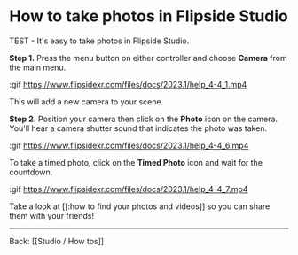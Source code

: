 # How to take photos in Flipside Studio

TEST - It's easy to take photos in Flipside Studio.

**Step 1.** Press the menu button on either controller and choose **Camera** from the main menu.

:gif https://www.flipsidexr.com/files/docs/2023.1/help_4-4_1.mp4

This will add a new camera to your scene.

**Step 2.** Position your camera then click on the **Photo** icon on the camera. You'll hear a camera shutter sound that indicates the photo was taken.

:gif https://www.flipsidexr.com/files/docs/2023.1/help_4-4_6.mp4

To take a timed photo, click on the **Timed Photo** icon and wait for the countdown.

:gif https://www.flipsidexr.com/files/docs/2023.1/help_4-4_7.mp4

Take a look at [[:how to find your photos and videos]] so you can share them with your friends!

---

Back: [[Studio / How tos]]
